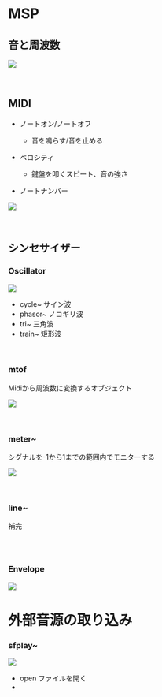 # MSP

## 音と周波数

![](https://yonekura907.github.io/myMax/freq.png)

&nbsp;
&nbsp;
&nbsp;

## MIDI

* ノートオン/ノートオフ
	* 音を鳴らす/音を止める
	
* ベロシティ
	* 鍵盤を叩くスピート、音の強さ
	
* ノートナンバー
	
![](https://yonekura907.github.io/myMax/notenumber.jpg)


&nbsp;
&nbsp;
&nbsp;
&nbsp;


## シンセサイザー

### Oscillator


![](https://yonekura907.github.io/myMax/oscillator.png)

* cycle~ サイン波
* phasor~ ノコギリ波
* tri~ 三角波
* train~ 矩形波


&nbsp;
&nbsp;

### mtof 

Midiから周波数に変換するオブジェクト

![](https://yonekura907.github.io/myMax/mtof.png)

&nbsp;
&nbsp;


### meter~

シグナルを-1から1までの範囲内でモニターする

![](https://yonekura907.github.io/myMax/meter.png)

&nbsp;
&nbsp;

### line~
補完

```

```



&nbsp;
&nbsp;


### Envelope

![](https://yonekura907.github.io/myMax/envelope.png)





# 外部音源の取り込み

### sfplay~
![](https://yonekura907.github.io/myMax/sfplay.png)

* open ファイルを開く
* 
